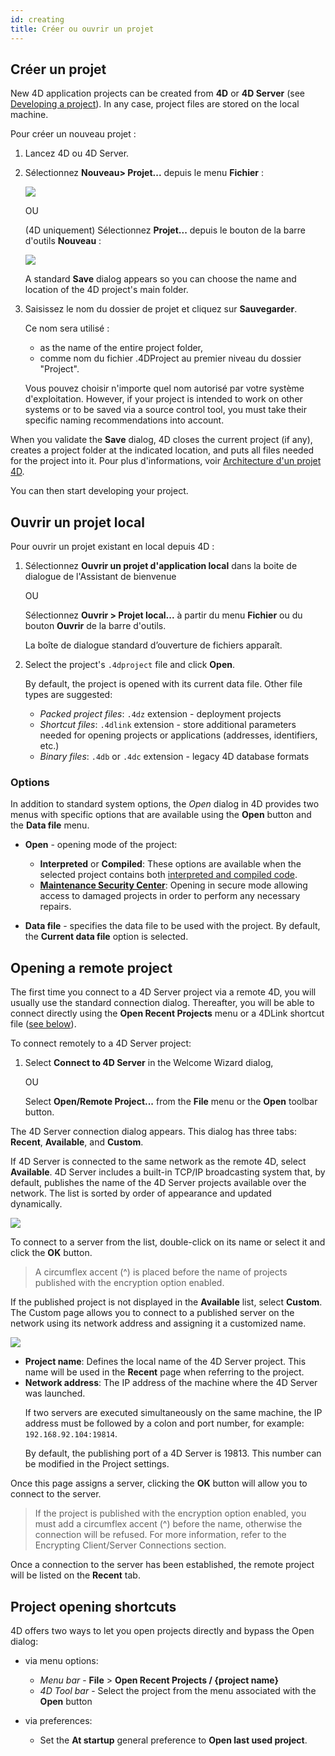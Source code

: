 ```yaml
---
id: creating
title: Créer ou ouvrir un projet
---
```



## Créer un projet

New 4D application projects can be created from **4D** or **4D Server** (see [Developing a project](Project/developing.md)). In any case, project files are stored on the local machine.

Pour créer un nouveau projet :

1. Lancez 4D ou 4D Server.
2. Sélectionnez **Nouveau> Projet...** depuis le menu **Fichier** : <p>![](assets/en/getStart/projectCreate1.png)<p>OU<p>(4D uniquement) Sélectionnez **Projet...** depuis le bouton de la barre d'outils **Nouveau** :<p>![](assets/en/getStart/projectCreate2.png)<p>A standard **Save** dialog appears so you can choose the name and location of the 4D project's main folder.

3. Saisissez le nom du dossier de projet et cliquez sur **Sauvegarder**.<p> Ce nom sera utilisé :
    - as the name of the entire project folder,
    - comme nom du fichier .4DProject au premier niveau du dossier "Project".

    Vous pouvez choisir n'importe quel nom autorisé par votre système d'exploitation. However, if your project is intended to work on other systems or to be saved via a source control tool, you must take their specific naming recommendations into account.

When you validate the **Save** dialog, 4D closes the current project (if any), creates a project folder at the indicated location, and puts all files needed for the project into it. Pour plus d'informations, voir [Architecture d'un projet 4D](Project/architecture.md).

You can then start developing your project.


## Ouvrir un projet local

Pour ouvrir un projet existant en local depuis 4D :

1. Sélectionnez **Ouvrir un projet d'application local** dans la boite de dialogue de l'Assistant de bienvenue <p>OU<p> Sélectionnez **Ouvrir > Projet local...** à partir du menu **Fichier** ou du bouton **Ouvrir** de la barre d'outils.<p> La boîte de dialogue standard d’ouverture de fichiers apparaît.

2. Select the project's `.4dproject` file and click **Open**.<p> By default, the project is opened with its current data file. Other file types are suggested:

    - *Packed project files*: `.4dz` extension  - deployment projects
    - *Shortcut files*: `.4dlink` extension - store additional parameters needed for opening projects or applications (addresses, identifiers, etc.)
    - *Binary files*: `.4db` or `.4dc` extension - legacy 4D database formats

### Options

In addition to standard system options, the *Open* dialog in 4D provides two menus with specific options that are available using the **Open** button and the **Data file** menu.

- **Open** - opening mode of the project:
    - **Interpreted** or **Compiled**: These options are available when the selected project contains both [interpreted and compiled code](Concepts/interpreted.md).
    - **[Maintenance Security Center](MSC/overview.md)**: Opening in secure mode allowing access to damaged projects in order to perform any necessary repairs.

- **Data file** - specifies the data file to be used with the project. By default, the **Current data file** option is selected.


## Opening a remote project

The first time you connect to a 4D Server project via a remote 4D, you will usually use the standard connection dialog. Thereafter, you will be able to connect directly using the **Open Recent Projects** menu or a 4DLink shortcut file ([see below](#project-opening-shortcuts)).

To connect remotely to a 4D Server project:

1. Select **Connect to 4D Server** in the Welcome Wizard dialog, <p>OU<p> Select **Open/Remote Project...** from the **File** menu or the **Open** toolbar button.

The 4D Server connection dialog appears. This dialog has three tabs: **Recent**, **Available**, and **Custom**.

If 4D Server is connected to the same network as the remote 4D, select **Available**. 4D Server includes a built-in TCP/IP broadcasting system that, by default, publishes the name of the 4D Server projects available over the network. The list is sorted by order of appearance and updated dynamically.

![](assets/en/getStart/serverConnect.png)

To connect to a server from the list, double-click on its name or select it and click the **OK** button.

> A circumflex accent (^) is placed before the name of projects published with the encryption option enabled.

If the published project is not displayed in the **Available** list, select **Custom**. The Custom page allows you to connect to a published server on the network using its network address and assigning it a customized name.

![](assets/en/getStart/serverConnect2.png)


- **Project name**: Defines the local name of the 4D Server project. This name will be used in the **Recent** page when referring to the project.
- **Network address**: The IP address of the machine where the 4D Server was launched. <p>If two servers are executed simultaneously on the same machine, the IP address must be followed by a colon and port number, for example: `192.168.92.104:19814`. <p>By default, the publishing port of a 4D Server is 19813. This number can be modified in the Project settings.

Once this page assigns a server, clicking the **OK** button will allow you to connect to the server.

> If the project is published with the encryption option enabled, you must add a circumflex accent (^) before the name, otherwise the connection will be refused. For more information, refer to the Encrypting Client/Server Connections section.

Once a connection to the server has been established, the remote project will be listed on the **Recent** tab.



## Project opening shortcuts

4D offers two ways to let you open projects directly and bypass the Open dialog:

- via menu options:
    -   *Menu bar* - **File** > **Open Recent Projects / {project name}**
    -   *4D Tool bar* -  Select the project from the menu associated with the **Open** button

- via preferences:
    -   Set the **At startup** general preference to **Open last used project**. 